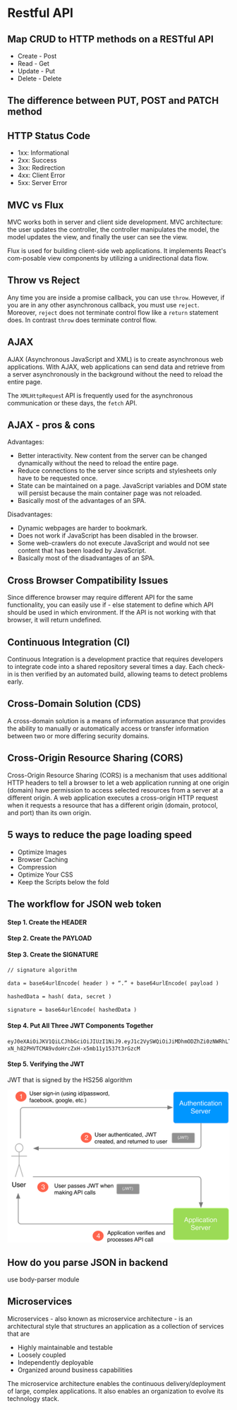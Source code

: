 # Restful API

## Map CRUD to HTTP methods on a RESTful API

* Create - Post
* Read - Get
* Update - Put
* Delete - Delete

## The difference between PUT, POST and PATCH method

## HTTP Status Code

* 1xx: Informational
* 2xx: Success
* 3xx: Redirection
* 4xx: Client Error
* 5xx: Server Error

## MVC vs Flux

MVC works both in server and client side development. MVC architecture: the user updates the controller, the controller manipulates the model, the model updates the view, and finally the user can see the view.

Flux is used for building client-side web applications. It implements React's com-posable view components by utilizing a unidirectional data flow. 

## Throw vs Reject

Any time you are inside a promise callback, you can use `throw`. However, if you are in any other asynchronous callback, you must use `reject`. Moreover, `reject` does not terminate control flow like a `return` statement does. In contrast `throw` does terminate control flow.

## AJAX

AJAX \(Asynchronous JavaScript and XML\) is to create asynchronous web applications. With AJAX, web applications can send data and retrieve from a server asynchronously in the background without the need to reload the entire page. 

The `XMLHttpReques`t API is frequently used for the asynchronous communication or these days, the `fetch` API. 

## AJAX - pros & cons

Advantages:

* Better interactivity. New content from the server can be changed dynamically without the need to reload the entire page. 
* Reduce connections to the server since scripts and stylesheets only have to be requested once. 
* State can be maintained on a page. JavaScript variables and DOM state will persist because the main container page was not reloaded.
* Basically most of the advantages of an SPA.

Disadvantages:

* Dynamic webpages are harder to bookmark.
* Does not work if JavaScript has been disabled in the browser.
* Some web-crawlers do not execute JavaScript and would not see content that has been loaded by JavaScript. 
* Basically most of the disadvantages of an SPA. 

## Cross Browser Compatibility Issues

Since difference browser may require different API for the same functionality, you can easily use if - else statement to define which API should be used in which environment. If the API is not working with that browser, it will return undefined. 

## Continuous Integration \(CI\)

Continuous Integration is a development practice that requires developers to integrate code into a shared repository several times a day. Each check-in is then verified by an automated build, allowing teams to detect problems early. 

## Cross-Domain Solution \(CDS\)

A cross-domain solution is a means of information assurance that provides the ability to manually or automatically access or transfer information between two or more differing security domains. 

## Cross-Origin Resource Sharing \(CORS\)

Cross-Origin Resource Sharing \(CORS\) is a mechanism that uses additional HTTP headers to tell a browser to let a web application running at one origin \(domain\) have permission to access selected resources from a server at a different origin. A web application executes a cross-origin HTTP request when it requests a resource that has a different origin \(domain, protocol, and port\) than its own origin. 

## 5 ways to reduce the page loading speed

* Optimize Images
* Browser Caching 
* Compression
* Optimize Your CSS
* Keep the Scripts below the fold

## The workflow for JSON web token

#### Step 1. Create the **HEADER** <a id="bb82"></a>

#### Step 2. Create the PAYLOAD <a id="d7f1"></a>

#### Step 3. Create the SIGNATURE <a id="d5ea"></a>

```text
// signature algorithm
```

```text
data = base64urlEncode( header ) + “.” + base64urlEncode( payload )
```

```text
hashedData = hash( data, secret )
```

```text
signature = base64urlEncode( hashedData )
```

#### Step 4. Put All Three JWT Components Together <a id="309c"></a>



```text
eyJ0eXAiOiJKV1QiLCJhbGciOiJIUzI1NiJ9.eyJ1c2VySWQiOiJiMDhmODZhZi0zNWRhLTQ4ZjItOGZhYi1jZWYzOTA0NjYwYmQifQ.-xN_h82PHVTCMA9vdoHrcZxH-x5mb11y1537t3rGzcM
```

#### Step 5. Verifying the JWT <a id="9c33"></a>

JWT that is signed by the HS256 algorithm

![](.gitbook/assets/image%20%2812%29.png)

## How do you parse JSON in backend

use body-parser module

## Microservices 

Microservices - also known as microservice architecture - is an architectural style that structures an application as a collection of services that are 

* Highly maintainable and testable 
* Loosely coupled
* Independently deployable
* Organized around business capabilities

The microservice architecture enables the continuous delivery/deployment of large, complex applications. It also enables an organization to evolve its technology stack. 




